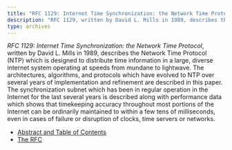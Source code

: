 ```yaml
---
title: "RFC 1129: Internet Time Synchronization: the Network Time Protocol"
description: "RFC 1129, written by David L. Mills in 1989, describes the Network Time Protocol (NTP) which is designed to distribute time information in a large, diverse internet system operating at speeds from mundane to lightwave."
type: archives
---
```


_RFC 1129: Internet Time Synchronization: the Network Time Protocol_, written by David L. Mills in 1989, describes the Network Time Protocol (NTP) which is designed to distribute time information in a large, diverse internet system operating at speeds from mundane to lightwave. The architectures, algorithms, and protocols which have evolved to NTP over several years of implementation and refinement are described in this paper. The synchronization subnet which has been in regular operation in the Internet for the last several years is described along with performance data which shows that timekeeping accuracy throughout most portions of the Internet can be ordinarily maintained to within a few tens of milliseconds, even in cases of failure or disruption of clocks, time servers or networks.

* [Abstract and Table of Contents](/reflib/rfc/rfc1129/rfc1129a.pdf)
* [The RFC](/reflib/rfc/rfc1129/rfc1129b.pdf)

<br>